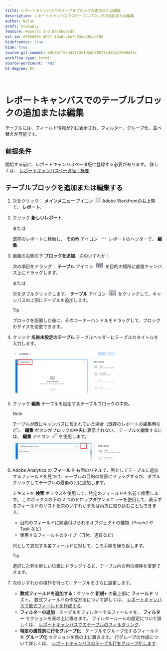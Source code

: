 ```yaml
---
title: レポートキャンバスでのテーブルブロックの追加または編集
description: レポートキャンバスでのテーブルブロックの追加または編集
author: Nolan
draft: Probably
feature: Reports and Dashboards
exl-id: d706659c-457f-4da0-a6e7-03ea29cab700
hidefromtoc: true
hide: true
source-git-commit: a9c36ff874d3272e1d2de70578c420af29b9d44c
workflow-type: tm+mt
source-wordcount: '482'
ht-degree: 0%

---
```



# レポートキャンバスでのテーブルブロックの追加または編集

テーブルには、フィールド情報が列に表示され、フィルター、グループ化、並べ替えが可能です。

## 前提条件

開始する前に、レポートキャンバスベータ版に登録する必要があります。 詳しくは、 [レポートキャンバスベータ版：概要](/help/quicksilver/product-announcements/betas/canvas-dashboards-beta/reporting-canvas-beta-overview.md).

## テーブルブロックを追加または編集する

1. 次をクリック： **メインメニュー** アイコン ![](assets/main-menu-icon.png) Adobe Workfrontの右上隅で、 **レポート**.
1. クリック **新しいレポート**.

   または

   既存のレポートに移動し、 **その他** アイコン ![](assets/more-icon-27x15.png) レポートのヘッダーで、 **編集**.

1. 画面の右側の下 **ブロックを追加**、次のいずれか：

   次の項目をドラッグ： **テーブル** アイコン ![](assets/table-icon.png) を目的の場所に直接キャンバス上にドラッグします。

   または

   次をダブルクリックします。 **テーブル** アイコン ![](assets/table-icon.png) をクリックして、キャンバスの上部にテーブルを追加します。

   >[!TIP]
   >
   >ブロックを配置した後に、そのコーナーハンドルをドラッグして、ブロックのサイズを変更できます。

1. クリック **名称未設定のテーブル** テーブルヘッダーにテーブルのタイトルを入力します。

   ![](assets/table-name-350x142.png)

1. クリック **編集** テーブルを設定するテーブルブロックの中央。

   >[!NOTE]
   >
   >テーブルが既にキャンバスに含まれていた場合（既存のレポートの編集時など）、 **編集** ボタンがブロックの中央に表示されない。 テーブルを編集するには、 **編集** アイコン ![](assets/edit-icon.png) を使用します。
   >![](assets/edit-icon-table-header-350x71.png)

1. Adobe Analytics の **フィールド** 右側のパネルで、列としてテーブルに追加するフィールドを見つけ、テーブルの目的の位置にドラッグするか、ダブルクリックしてテーブルの最後の列に追加します。

   テキストを **検索** ボックスを使用して、特定のフィールドを名前で検索します。 このボックスの下の 2 つのドロップダウンメニューを使用して、表示するフィールドのリストを次のいずれかまたは両方に絞り込むこともできます。

   * 目的のフィールドに関連付けられるオブジェクトの種類（Project や Task など）
   * 使用するフィールドのタイプ（日付、通貨など）

   列として追加する各フィールドに対して、この手順を繰り返します。

   >[!TIP]
   >
   >選択した列を新しい位置にドラッグすると、テーブル内の列の順序を変更できます。

1. 次のいずれかの操作を行って、テーブルをさらに設定します。

   * **数式フィールドを追加する**：クリック **新規+** の最上部に **フィールド** リスト。 数式フィールドの作成方法について詳しくは、 [レポートキャンバスで数式フィールドを作成する](../../../reports-and-dashboards/reporting-canvas/table-blocks/create-formula-field.md).
   * **フィルターの追加**：テーブルをフィルターするフィールドを、 **フィルター** セクションを表の上に置きます。 フィルタールールの設定について詳しくは、 [レポートキャンバスでのテーブルのフィルタリング](../../../reports-and-dashboards/reporting-canvas/table-blocks/configure-filter-rules-for-table.md).
   * **特定の属性別に行をグループ化**：テーブルをグループ化するフィールドを **グループ化** セクションを表の上に置きます。 行グループの作成について詳しくは、 [レポートキャンバスのテーブル行をグループ化します](../../../reports-and-dashboards/reporting-canvas/table-blocks/group-rows-in-table.md).
